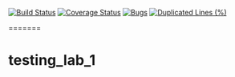 [![Build Status](https://travis-ci.com/nikbelen/testing_lab_1.svg?branch=main)](https://travis-ci.com/nikbelen/testing_lab_1)
[![Coverage Status](https://coveralls.io/repos/github/nikbelen/testing_lab_1/badge.svg?branch=main)](https://coveralls.io/github/nikbelen/testing_lab_1?branch=main)
[![Bugs](https://sonarcloud.io/api/project_badges/measure?project=nikbelen_testing_lab_1&metric=bugs)](https://sonarcloud.io/dashboard?id=nikbelen_testing_lab_1)
[![Duplicated Lines (%)](https://sonarcloud.io/api/project_badges/measure?project=nikbelen_testing_lab_1&metric=duplicated_lines_density)](https://sonarcloud.io/dashboard?id=nikbelen_testing_lab_1)


=======
# testing_lab_1
